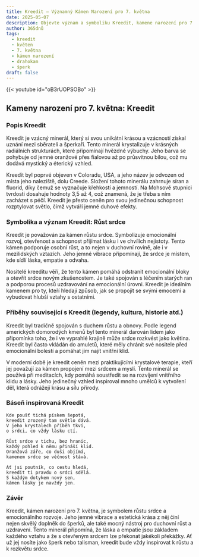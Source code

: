 ```yaml
---
title: Kreedit – Významný Kámen Narození pro 7. května
date: 2025-05-07
description: Objevte význam a symboliku Kreedit, kamene narození pro 7. května, který symbolizuje Růst srdce. Přečtěte si legendy a inspirující příběhy.
author: 365dnů
tags:
  - kreedit
  - květen
  - 7. května
  - kámen narození
  - drahokam
  - šperk
draft: false
---
```


{{< youtube id="oB3rUOPSOBo" >}}

## Kameny narození pro 7. května: Kreedit

### Popis Kreedit

Kreedit je vzácný minerál, který si svou unikátní krásou a vzácností získal uznání mezi sběrateli a šperkaři. Tento minerál krystalizuje v krásných radiálních strukturách, které připomínají hvězdné výbuchy. Jeho barva se pohybuje od jemné oranžové přes fialovou až po průsvitnou bílou, což mu dodává mystický a éterický vzhled.

Kreedit byl poprvé objeven v Coloradu, USA, a jeho název je odvozen od místa jeho naleziště, dolu Creede. Složení tohoto minerálu zahrnuje síran a fluorid, díky čemuž se vyznačuje křehkostí a jemností. Na Mohsově stupnici tvrdosti dosahuje hodnoty 3,5 až 4, což znamená, že je třeba s ním zacházet s péčí. Kreedit je přesto ceněn pro svou jedinečnou schopnost rozptylovat světlo, čímž vytváří jemné duhové efekty.

### Symbolika a význam Kreedit: Růst srdce

Kreedit je považován za kámen růstu srdce. Symbolizuje emocionální rozvoj, otevřenost a schopnost přijímat lásku i ve chvílích nejistoty. Tento kámen podporuje osobní růst, a to nejen v duchovní rovině, ale i v mezilidských vztazích. Jeho jemné vibrace připomínají, že srdce je místem, kde sídlí láska, empatie a odvaha.

Nositelé kreeditu věří, že tento kámen pomáhá odstranit emocionální bloky a otevřít srdce novým zkušenostem. Je také spojován s léčením starých ran a podporou procesů uzdravování na emocionální úrovni. Kreedit je ideálním kamenem pro ty, kteří hledají způsob, jak se propojit se svými emocemi a vybudovat hlubší vztahy s ostatními.

### Příběhy související s Kreedit (legendy, kultura, historie atd.)

Kreedit byl tradičně spojován s duchem růstu a obnovy. Podle legend amerických domorodých kmenů byl tento minerál darován lidem jako připomínka toho, že i ve vyprahlé krajině může srdce rozkvést jako květina. Kreedit byl často vkládán do amuletů, které měly chránit své nositele před emocionální bolestí a pomáhat jim najít vnitřní klid.

V moderní době je kreedit ceněn mezi praktikujícími krystalové terapie, kteří jej považují za kámen propojení mezi srdcem a myslí. Tento minerál se používá při meditacích, kdy pomáhá soustředit se na rozvíjení vnitřního klidu a lásky. Jeho jedinečný vzhled inspiroval mnoho umělců k vytvoření děl, která odrážejí krásu a sílu přírody.

### Báseň inspirovaná Kreedit

```
Kde poušť tichá pískem šepotá,  
kreedit zrozený tam světlo dává.  
V jeho krystalech příběh tkví,  
o srdci, co vždy lásku ctí.

Růst srdce v tichu, bez hranic,  
každý pohled k němu přináší klid.  
Oranžová záře, co duši objímá,  
kamenem srdce se věčnost stává.

Ať jsi poutník, co cestu hledá,  
kreedit ti pravdu o srdci sdělá.  
S každým dotykem nový sen,  
kámen lásky je navždy jen.
```

### Závěr

Kreedit, kámen narození pro 7. května, je symbolem růstu srdce a emocionálního rozvoje. Jeho jemné vibrace a estetická krása z něj činí nejen skvělý doplněk do šperků, ale také mocný nástroj pro duchovní růst a uzdravení. Tento minerál připomíná, že láska a empatie jsou základem každého vztahu a že s otevřeným srdcem lze překonat jakékoli překážky. Ať už jej nosíte jako šperk nebo talisman, kreedit bude vždy inspirovat k růstu a k rozkvětu srdce.